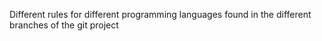 Different rules for different programming languages found in the different branches of the git project
